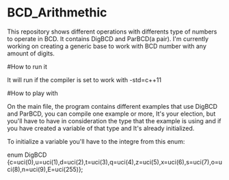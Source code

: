 # BCD_Arithmethic

This repository shows different operations with differents type of numbers to operate in BCD. It contains DigBCD and  ParBCD(a pair).
I'm currently working on creating a generic base to work with BCD number with any amount of digits.

#How to run it

It will run if the compiler is set to work with -std=c++11

#How to play with

On the main file, the program contains different examples that use DigBCD and ParBCD, you can compile one example or more, It's your election, but you'll have to have in consideration the type that the example is using and if you have created a variable of that type and It's already initialized.

To initialize a variable you'll have to the integre from this enum:

enum DigBCD {c=uci(0),u=uci(1),d=uci(2),t=uci(3),q=uci(4),z=uci(5),x=uci(6),s=uci(7),o=uci(8),n=uci(9),E=uci(255)};



